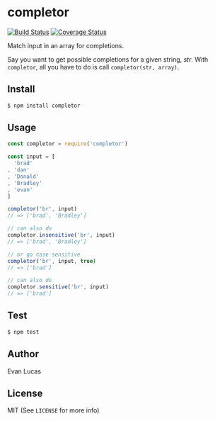 # completor

[![Build Status](https://travis-ci.org/evanlucas/completor.svg)](https://travis-ci.org/evanlucas/completor)
[![Coverage Status](https://coveralls.io/repos/evanlucas/completor/badge.svg?branch=master&service=github)](https://coveralls.io/github/evanlucas/completor?branch=master)

Match input in an array for completions.

Say you want to get possible completions for a given string, _str_.
With `completor`, all you have to do is call `completor(str, array)`.

## Install

```bash
$ npm install completor
```

## Usage

```js
const completor = require('completor')

const input = [
  'brad'
, 'dan'
, 'Donald'
, 'Bradley'
, 'evan'
]

completor('br', input)
// => ['brad', 'Bradley']

// can also do
completor.insensitive('br', input)
// => ['brad', 'Bradley']

// or go case sensitive
completor('br', input, true)
// => ['brad']

// can also do
completor.sensitive('br', input)
// => ['brad']
```

## Test

```bash
$ npm test
```

## Author

Evan Lucas

## License

MIT (See `LICENSE` for more info)
